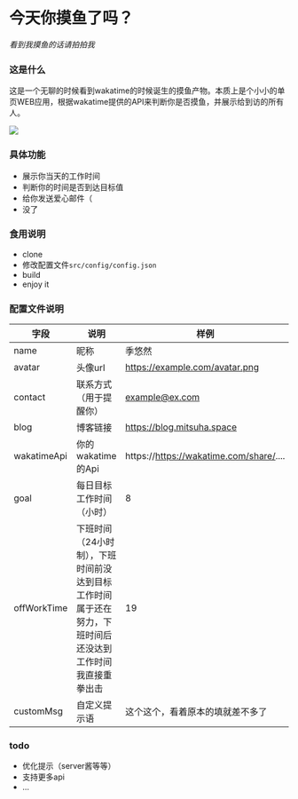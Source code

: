 # 今天你摸鱼了吗？
*看到我摸鱼的话请拍拍我*

### 这是什么
这是一个无聊的时候看到wakatime的时候诞生的摸鱼产物。本质上是个小小的单页WEB应用，根据wakatime提供的API来判断你是否摸鱼，并展示给到访的所有人。

![](https://s6.jpg.cm/2021/12/06/LQIlgQ.png)

### 具体功能
 - 展示你当天的工作时间
 - 判断你的时间是否到达目标值
 - 给你发送爱心邮件（
 - 没了

### 食用说明
 - clone
 - 修改配置文件`src/config/config.json`
 - build
 - enjoy it

### 配置文件说明

| 字段        | 说明                                                         | 样例                                    |
| ----------- | ------------------------------------------------------------ | --------------------------------------- |
| name        | 昵称                                                         | 季悠然                                  |
| avatar      | 头像url                                                      | https://example.com/avatar.png          |
| contact     | 联系方式（用于提醒你）                                       | example@ex.com                          |
| blog        | 博客链接                                                     | https://blog.mitsuha.space              |
| wakatimeApi | 你的wakatime的Api                                            | https://https://wakatime.com/share/.... |
| goal        | 每日目标工作时间（小时）                                     | 8                                       |
| offWorkTime | 下班时间（24小时制），下班时间前没达到目标工作时间属于还在努力，下班时间后还没达到工作时间我直接重拳出击 | 19                                      |
| customMsg   | 自定义提示语                                                 | 这个这个，看着原本的填就差不多了        |



### todo

- 优化提示（server酱等等）
- 支持更多api
- ...
